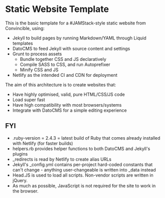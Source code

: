 # Static Website Template

This is the basic template for a #JAMStack-style static website from Convincible, using:

* Jekyll to build pages by running Markdown/YAML through Liquid templates
* DatoCMS to feed Jekyll with source content and settings
* Grunt to process assets
  * Bundle together CSS and JS declaratively
  * Compile SASS to CSS, and run Autoprefixer
  * Minify CSS and JS
* Netlify as the intended CI and CDN for deployment

The aim of this architecture is to create websites that:

* Have highly optimised, valid, pure HTML/CSS/JS code
* Load super fast
* Have high compatibility with most browsers/systems
* Integrate with DatoCMS for a simple editing experience

## FYI

* .ruby-version = 2.4.3 = latest build of Ruby that comes already installed with Netlify (for faster builds)
* helpers.rb provides helper functions to both DatoCMS and Jekyll's plugins
* _redirects is read by Netlify to create alias URLs
* Jekyll's _config.yml contains per-project hard-coded constants that can't change - anything user-changeable is written into _data instead
* Head.JS is used to load all scripts. Non-vendor scripts are written in jQuery.
* As much as possible, JavaScript is not required for the site to work in the browser.
